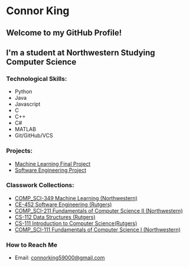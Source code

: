 
# Connor King
## Welcome to my GitHub Profile!
## I'm a student at Northwestern Studying Computer Science

### Technological Skills:
* Python
* Java
* Javascript
* C
* C++
* C#
* MATLAB
* Git/GitHub/VCS

### Projects:
* [Machine Learning Final Project](https://github.com/Cking197/COMP_SCI-349-FinalProject)
* [Software Engineering Project](https://github.com/hransom528/ECE452-SoftEng-Project)

### Classwork Collections:
* [COMP_SCI-349 Machine Learning (Northwestern)](https://github.com/Cking197/COMP_SCI-349-Homework)
* [CE-452 Software Engineering (Rutgers)](https://github.com/Cking197/CE-452-HW)
* [COMP_SCI-211 Fundamentals of Computer Science II (Northwestern)](https://github.com/Cking197/COMP_SCI-211-Work)
* [CS-112 Data Structures (Rutgers)](https://github.com/Cking197/CS-112-Assignments)
* [CS-111 Introduction to Computer Science(Rutgers)](https://github.com/Cking197/CS_111_Assignments)
* [COMP_SCI-111 Fundamentals of Computer Science I (Northwestern)](https://github.com/Cking197/COMP_SCI-111-Work)

### How to Reach Me
* Email: <connorking59000@gmail.com>

